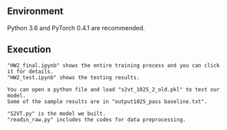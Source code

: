 ## Environment
Python 3.6 and PyTorch 0.4.1 are recommended.
## Execution
```
"HW2_final.ipynb" shows the entire training process and you can click it for details.
"HW2_test.ipynb" shows the testing results.

You can open a python file and load "s2vt_1025_2_old.pkl" to test our model.
Some of the sample results are in "output1025_pass baseline.txt".

"S2VT.py" is the model we built.
"readin_raw.py" includes the codes for data preprocessing.

```

